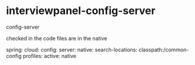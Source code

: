 # interviewpanel-config-server
config-server


checked in the code files are in the native  

spring:
  cloud:
    config:
      server:
        native:
          search-locations: classpath:/common-config
  profiles:
    active: native
